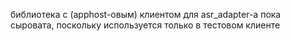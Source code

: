 библиотека с (apphost-овым) клиентом для asr_adapter-а
пока сыровата, поскольку используется только в тестовом клиенте

